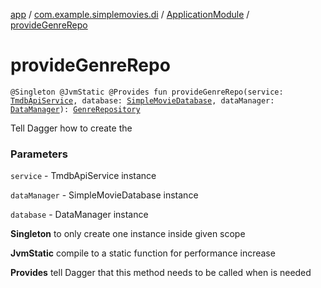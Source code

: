 [app](../../index.md) / [com.example.simplemovies.di](../index.md) / [ApplicationModule](index.md) / [provideGenreRepo](./provide-genre-repo.md)

# provideGenreRepo

`@Singleton @JvmStatic @Provides fun provideGenreRepo(service: `[`TmdbApiService`](../../com.example.simplemovies.network/-tmdb-api-service/index.md)`, database: `[`SimpleMovieDatabase`](../../com.example.simplemovies.database/-simple-movie-database/index.md)`, dataManager: `[`DataManager`](../../com.example.simplemovies.utils/-data-manager/index.md)`): `[`GenreRepository`](../../com.example.simplemovies.repositories/-genre-repository/index.md)

Tell Dagger how to create the

### Parameters

`service` - TmdbApiService instance

`dataManager` - SimpleMovieDatabase instance

`database` - DataManager instance

**Singleton**
to only create one instance inside given scope

**JvmStatic**
compile to a static function for performance increase

**Provides**
tell Dagger that this method needs to be called when  is needed

